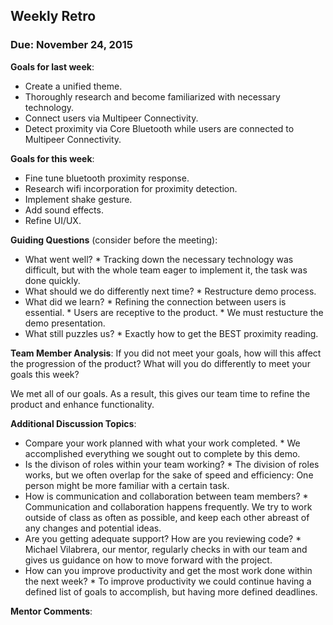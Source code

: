 ## Weekly Retro
### Due: November 24, 2015 


**Goals for last week**:
  *  Create a unified theme.
  *  Thoroughly research and become familiarized with necessary technology. 
  *  Connect users via Multipeer Connectivity.
  *  Detect proximity via Core Bluetooth while users are connected to Multipeer Connectivity.


**Goals for this week**:
  *  Fine tune bluetooth proximity response.
  *  Research wifi incorporation for proximity detection.
  *  Implement shake gesture.
  *  Add sound effects. 
  *  Refine UI/UX.


**Guiding Questions** (consider before the meeting):

  *  What went well?
    *  Tracking down the necessary technology was difficult, but with the whole team eager to implement it, the task was done quickly. 
  *  What should we do differently next time?
    *  Restructure demo process.
  *  What did we learn?
    *  Refining the connection between users is essential. 
    *  Users are receptive to the product.
    *  We must restucture the demo presentation. 
  *  What still puzzles us?
    *  Exactly how to get the BEST proximity reading. 
 
**Team Member Analysis**:
If you did not meet your goals, how will this affect the progression of the product? What will you do differently to meet your goals this week?

We met all of our goals. As a result, this gives our team time to refine the product and enhance functionality. 

**Additional Discussion Topics**:

  *  Compare your work planned with what your work completed. 
    *  We accomplished everything we sought out to complete by this demo. 
  *  Is the divison of roles within your team working?
    *  The division of roles works, but we often overlap for the sake of speed and efficiency: One person might be more familiar with a certain task.  
  *  How is communication and collaboration between team members?
    *  Communication and collaboration happens frequently. We try to work outside of class as often as possible, and keep each other abreast of any changes and potential ideas. 
  *  Are you getting adequate support? How are you reviewing code?
    * Michael Vilabrera, our mentor, regularly checks in with our team and gives us guidance on how to move forward with the project.  
  *  How can you improve productivity and get the most work done within the next week?
    *  To improve productivity we could continue having a defined list of goals to accomplish, but having more defined deadlines. 

**Mentor Comments**:
